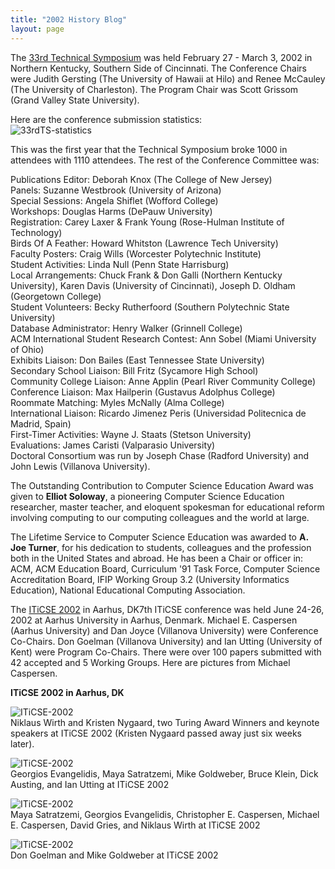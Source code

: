 ```yaml
---
title: "2002 History Blog"
layout: page
---
```


The [33rd Technical Symposium](http://www.math.grin.edu/~sigcse/2002/)
was held February 27 - March 3, 2002 in Northern Kentucky, Southern Side
of Cincinnati. The Conference Chairs were Judith Gersting (The
University of Hawaii at Hilo) and Renee McCauley (The University of
Charleston). The Program Chair was Scott Grissom (Grand Valley State
University).

Here are the conference submission statistics:\
![33rdTS-statistics](../../files/images/50yearsofSIGCSE/33rdTS-statistics.jpg)

This was the first year that the Technical Symposium broke 1000 in
attendees with 1110 attendees. The rest of the Conference Committee was:

Publications Editor: Deborah Knox (The College of New Jersey)\
Panels: Suzanne Westbrook (University of Arizona)\
Special Sessions: Angela Shiflet (Wofford College)\
Workshops: Douglas Harms (DePauw University)\
Registration: Carey Laxer & Frank Young (Rose-Hulman Institute of
Technology)\
Birds Of A Feather: Howard Whitston (Lawrence Tech University)\
Faculty Posters: Craig Wills (Worcester Polytechnic Institute)\
Student Activities: Linda Null (Penn State Harrisburg)\
Local Arrangements: Chuck Frank & Don Galli (Northern Kentucky
University), Karen Davis (University of Cincinnati), Joseph D. Oldham
(Georgetown College)\
Student Volunteers: Becky Rutherfoord (Southern Polytechnic State
University)\
Database Administrator: Henry Walker (Grinnell College)\
ACM International Student Research Contest: Ann Sobel (Miami University
of Ohio)\
Exhibits Liaison: Don Bailes (East Tennessee State University)\
Secondary School Liaison: Bill Fritz (Sycamore High School)\
Community College Liaison: Anne Applin (Pearl River Community College)\
Conference Liaison: Max Hailperin (Gustavus Adolphus College)\
Roommate Matching: Myles McNally (Alma College)\
International Liaison: Ricardo Jimenez Peris (Universidad Politecnica de
Madrid, Spain)\
First-Timer Activities: Wayne J. Staats (Stetson University)\
Evaluations: James Caristi (Valparasio University)\
Doctoral Consortium was run by Joseph Chase (Radford University) and
John Lewis (Villanova University).

The Outstanding Contribution to Computer Science Education Award was
given to **Elliot Soloway**, a pioneering Computer Science Education
researcher, master teacher, and eloquent spokesman for educational
reform involving computing to our computing colleagues and the world at
large.

The Lifetime Service to Computer Science Education was awarded to **A.
Joe Turner**, for his dedication to students, colleagues and the
profession both in the United States and abroad. He has been a Chair or
officer in: ACM, ACM Education Board, Curriculum \'91 Task Force,
Computer Science Accreditation Board, IFIP Working Group 3.2 (University
Informatics Education), National Educational Computing Association.

The [ITiCSE 2002](http://www.iticse2002.dk/iticse2002/home.shtml) in
Aarhus, DK7th ITiCSE conference was held June 24-26, 2002 at Aarhus
University in Aarhus, Denmark. Michael E. Caspersen (Aarhus University)
and Dan Joyce (Villanova University) were Conference Co-Chairs. Don
Goelman (Villanova University) and Ian Utting (University of Kent) were
Program Co-Chairs. There were over 100 papers submitted with 42 accepted
and 5 Working Groups. Here are pictures from Michael Caspersen.

**ITiCSE 2002 in Aarhus, DK**

![ITiCSE-2002](../../files/images/50yearsofSIGCSE/ITiCSE-2002-1.jpg)\
Niklaus Wirth and Kristen Nygaard, two Turing Award Winners and keynote
speakers at ITiCSE 2002 (Kristen Nygaard passed away just six weeks
later).

![ITiCSE-2002](../../files/images/50yearsofSIGCSE/ITiCSE-2002-2.jpg)\
Georgios Evangelidis, Maya Satratzemi, Mike Goldweber, Bruce Klein, Dick
Austing, and Ian Utting at ITiCSE 2002

![ITiCSE-2002](../../files/images/50yearsofSIGCSE/ITiCSE-2002-3.jpg)\
Maya Satratzemi, Georgios Evangelidis, Christopher E. Caspersen, Michael
E. Caspersen, David Gries, and Niklaus Wirth at ITiCSE 2002

![ITiCSE-2002](../../files/images/50yearsofSIGCSE/ITiCSE-2002-4.jpg)\
Don Goelman and Mike Goldweber at ITiCSE 2002